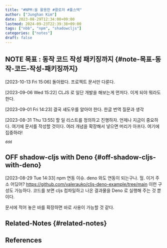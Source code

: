 ```yaml
---
title: "#NPM:을 활용한 #클로저 #풀스텍"
author: ["Junghan Kim"]
date: 2023-08-29T12:34:00+09:00
lastmod: 2024-09-23T22:39:38+09:00
tags: ["nbb", "npm", "shadowcljs"]
categories: ["notes"]
draft: false
---
```


## NOTE 목표 : 동작 코드 작성 패키징까지 {#note-목표-동작-코드-작성-패키징까지}

<span class="timestamp-wrapper"><span class="timestamp">[2023-10-13 Fri 15:06] </span></span> 돌아왔다. 프로젝트 문서만 다룬다.

<span class="timestamp-wrapper"><span class="timestamp">[2023-09-06 Wed 15:22] </span></span> CLJS 로 일단 개발을 해보는게 먼저다. 이게 되야 뭐라도 한다.

<span class="timestamp-wrapper"><span class="timestamp">[2023-09-01 Fri 14:23] </span></span> 결국 섀도우를 알아야 한다. 한글 번역 질문과 생각

<span class="timestamp-wrapper"><span class="timestamp">[2023-08-31 Thu 13:55] </span></span> 할 일 리스트를 정의하고 진행하자. 언제나 지금이 중요하다. 여기에 문서를 작성할 것이다. 여러 개념을 확장해서 넣으면 머리가 아프다. 여기에 집중하라!

```elisp
ddd
```


## OFF shadow-cljs with Deno {#off-shadow-cljs-with-deno}

<span class="timestamp-wrapper"><span class="timestamp">[2023-08-29 Tue 14:33] </span></span> npm 연동 이슈. deno 와도 연동이 되는구나. 헐. 이거 주소 어딨어? <https://github.com/valerauko/cljs-deno-example/tree/main> 이런 구성도 가능하다. 코드를 보면 cljs 컴파일하고 나온 결과물을 Deno 로 실행해 주는 것 뿐이다.

문서에 적어 놓은 바를 확장하면 바로 사용이 가능할 것 같다.


## Related-Notes {#related-notes}

## References

<style>.csl-entry{text-indent: -1.5em; margin-left: 1.5em;}</style><div class="csl-bib-body">
</div>
